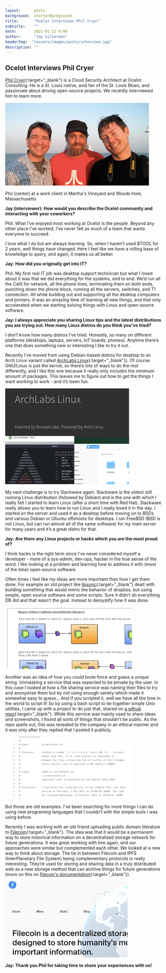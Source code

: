 ```yaml
---
layout:      posts
background:  shorterBackground
title:       "Ocelot Interviews Phil Cryer"
subtitle:    ""
date:        2021-01-22 9:00
author:      "Jay Silverman"
headerImg:  "/assets/images/posts/interview.jpg"
description: ""
---
```


## Ocelot Interviews Phil Cryer

[Phil Cryer](https://www.linkedin.com/in/philcryer/){:target="_blank"} is a Cloud Security Architect at Ocelot Consulting. He is a St. Louis native, avid fan of the St. Louis Blues, and passionate about driving open-source projects. We recently interviewed him to learn more. 

![Phil Cryer](/assets/images/posts/2021-01-22-interview-phil-cryer/phil.jpg)

Phil (center) at a work client in Martha's Vineyard and Woods Hole, Massachusetts

 
**Jay (interviewer): How would you describe the Ocelot community and interacting with your coworkers?**

Phil: What I’ve enjoyed most working at Ocelot is the people. Beyond any other place I’ve worked, I’ve never felt as much of a team that wants everyone to succeed. 

I love what I do but am always learning. So, when I haven’t used $TOOL for 2 years, well things have changed. Here I feel like we have a rolling base of knowledge to query, and again, it makes us all better. 

**Jay: How did you originally get into IT?**

Phil: My first real IT job was desktop support technician but what I loved about it was that we did everything for the systems, end to end. We’d run all the Cat5 for network, all the phone lines, terminating them on both ends, punching down the phone block, running all the servers, switches, and T1 connection. All while building out and supporting all the desktop computers and printers. It was an amazing time of learning all new things, and that only accelerated when we starting solving things with Linux and open-source software.

**Jay: I always appreciate you sharing Linux tips and the latest distributions you are trying out. How many Linux distros do you think you've tried?**

I don’t know how many distros I’ve tried. Honestly, so many on different platforms (desktops, laptops, servers, IoT boards, phones). Anytime there’s one that does something new or interesting I like to try it out. 

Recently I’ve moved from using Debian-based distros for desktop to an Arch Linux variant called [ArchLabs Linux](https://archlabslinux.com/){:target="_blank"}). Of course GNU/Linux is just the kernel, so there’s lots of ways to do the rest differently, and I like this one because it really only includes the minimum amount of packages. This leaves me to figure out how to get the things I want working to work - and it’s been fun.

![ArchLabs Linux](/assets/images/posts/2021-01-22-interview-phil-cryer/archlabs.png)

My next challenge is to try Slackware again. Slackware is the oldest still running Linux distribution (followed by Debian) and is the one with which I really felt I started to learn Linux (after a short time with Red Hat). Slackware really allows you to learn how to run Linux and I really loved it in the day. I started on the server and used it as a desktop before moving on to BSDs and various Debian or Ubuntu offshoots for desktops. I ran FreeBSD (BSD is not Linux, but can run almost all of the same software) for my main server for many years and it’s a great distro for that.

**Jay: Are there any Linux projects or hacks which you are the most proud of?**

I think hacks is the right term since I’ve never considered myself a developer - more of a sys-admin, dev-ops, hacker in the true sense of the word. I like looking at a problem and learning how to address it with (most of the time) open-source software. 

Often times I feel like my ideas are more important than how I get them done. For example an old project like [lipsync](https://github.com/philcryer/lipsync){:target="_blank"} dealt with building something that would mimic the behavior of dropbox, but using simple, open source software and some scripts. Sure it didn’t do everything DB did and that wasn’t the goal. Instead to demystify how it was done.

![lipsync](/assets/images/posts/2021-01-22-interview-phil-cryer/lipsync.png)

Another was an idea of how you could brute force and guess a unique string. Unmasking a service that was expected to be private by the user. In this case I looked at how a file sharing service was naming their files to try and anonymize them but by not using enough variety which made it somewhat easy to guess... And if you scripted it, well we have all the time in the world to script it! So by using a bash script to tie together simple Unix utilities, I came up with a project to do just that, shared on [a github repo](https://github.com/philcryer/ca-harvester){:target="_blank"}. While this service was mainly used to share ideas and screenshots, I found all sorts of things that shouldn’t be public. As the repo spells out, this was revealed to the company in an ethical manner and it was only after they replied that I posted it publicly.

![harvester](/assets/images/posts/2021-01-22-interview-phil-cryer/harvester.png)

But those are old examples. I’ve been searching for more things I can do using new programing languages that I couldn’t with the simple tools I was using before. 

Recently I was working with an old friend uploading public domain literature to [Filecoin](https://filecoin.io/){:target="_blank"}. The idea was that it would be a permanent way to store historical information on a decentralized storage network for future generations. It was great working with him again, and our approaches were similar but complemented each other. We looked at a new way to think about storage. The tie in between Filecoin and IPFS (InterPlanetary File System) being complementary protocols is really interesting. They’re used for storing and sharing data in a truly distributed web as a new storage method that can archive things for future generations (more on this on [filecoin's documentation](https://docs.filecoin.io/about-filecoin/ipfs-and-filecoin/#data-storage-incentives){:target="_blank"}).

![filecoin](/assets/images/posts/2021-01-22-interview-phil-cryer/filecoin.png)

**Jay: Thank you Phil for taking time to share your experiences with us!**
